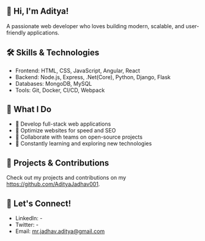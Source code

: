 
## 👋 Hi, I'm Aditya!
A passionate web developer who loves building modern, scalable, and user-friendly applications.

## 🛠️ Skills & Technologies
- Frontend: HTML, CSS, JavaScript, Angular, React
- Backend: Node.js, Express, .Net(Core), Python, Django, Flask
- Databases: MongoDB, MySQL
- Tools: Git, Docker, CI/CD, Webpack

## 📌 What I Do
- 🔹 Develop full-stack web applications
- 🔹 Optimize websites for speed and SEO
- 🔹 Collaborate with teams on open-source projects
- 🔹 Constantly learning and exploring new technologies

## 🚀 Projects & Contributions
Check out my projects and contributions on my https://github.com/AdityaJadhav001.

## 📩 Let's Connect!
- LinkedIn: -
- Twitter: -
- Email: mr.jadhav.aditya@gmail.com
